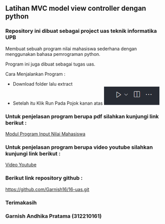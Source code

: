 ## Latihan MVC model view controller dengan python

### Repository ini dibuat sebagai project uas teknik informatika UPB
Membuat sebuah program  nilai mahasiswa sederhana dengan menggunakan bahasa pemrograman python.

Program ini juga dibuat sebagai tugas uas.

Cara Menjalankan Program :

- Download folder lalu extract
- Setelah itu Klik Run Pada Pojok kanan atas
![pict](Pict(UAS)/RUN.png)

### Untuk penjelasan program berupa pdf silahkan kunjungi link berikut :

[Modul Program Input Nilai Mahasiswa ](https://drive.google.com/file/d/1mWNP8qvMUQrsnjLWdAnWLhVHK2ytQkyJ/view?usp=share_link)

### Untuk penjelasan program berupa video youtube silahkan kunjungi link berikut :

[ Video Youtube](https://youtu.be/7cKxeHCuyh4)

### Berikut link repository github :

https://github.com/Garnish16/16-uas.git

### Terimakasih
### Garnish Andhika Pratama (312210161)

